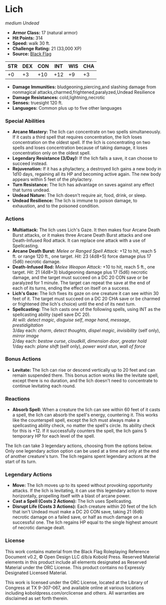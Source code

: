 # Lich

*medium* *Undead*

- **Armor Class:** 17 (natural armor)
- **Hit Points:** 314 
- **Speed:** walk 30 ft.
- **Challenge Rating:** 21 (33,000 XP)
- **Source:** [Black Flag](https://koboldpress.com/kpstore/product/tovrpg-pg-mv/)

| STR | DEX | CON | INT | WIS | CHA |
| --- | --- | --- | --- | --- | --- |
| +0 | +3 | +10 | +12 | +9 | +3 |

- **Damage Immunities:** bludgeoning,piercing,and slashing damage from nonmagical attacks,charmed,frightened,paralyzed,Undead Resilience
- **Damage Resistances:** cold,lightning,necrotic
- **Senses:** truesight 120 ft.
- **Languages:** Common plus up to five other languages

### Special Abilities

- **Arcane Mastery:** The lich can concentrate on two spells simultaneously. If it casts a third spell that requires concentration, the lich loses concentration on the oldest spell. If the lich is concentrating on two spells and loses concentration because of taking damage, it loses concentration only on the oldest spell.
- **Legendary Resistance (3/Day):** If the lich fails a save, it can choose to succeed instead.
- **Rejuvenation:** If it has a phylactery, a destroyed lich gains a new body in 1d10 days, regaining all its HP and becoming active again. The new body appears within 5 feet of the phylactery.
- **Turn Resistance:** The lich has advantage on saves against any effect that turns undead.
- **Undead Nature:** The lich doesn't require air, food, drink, or sleep.
- **Undead Resilience:** The lich is immune to poison damage, to exhaustion, and to the poisoned condition.

### Actions

- **Multiattack:** The lich uses Lich's Gaze. It then makes four Arcane Death Burst attacks, or it makes three Arcane Death Burst attacks and one Death-Infused Rod attack. It can replace one attack with a use of Spellcasting.
- **Arcane Death Burst:** _Melee or Ranged Spell Attack:_ +12 to hit, reach 5 ft. or range 120 ft., one target. _Hit:_ 23 (4d8+5) force damage plus 17 (5d6) necrotic damage.
- **Death-Infused Rod:** _Melee Weapon Attack:_ +10 to hit, reach 5 ft., one target. _Hit:_ 21 (4d8+3) bludgeoning damage plus 17 (5d6) necrotic damage, and the target must succeed on a DC 20 CON save or be paralyzed for 1 minute. The target can repeat the save at the end of each of its turns, ending the effect on itself on a success.
- **Lich's Gaze:** The lich fixes its gaze on one creature it can see within 30 feet of it. The target must succeed on a DC 20 CHA save or be charmed or frightened (the lich's choice) until the end of its next turn.
- **Spellcasting:** The lich casts one of the following spells, using INT as the spellcasting ability (spell save DC 20).<br>At will: _detect magic_, _disguise self_, _mage hand_, _message_, _prestidigitation_<br>3/day each: _charm_, _detect thoughts_, _dispel magic_, _invisibility_ (self only), _mirror image_<br>2/day each: _bestow curse_, _cloudkill_, _dimension door_, _greater hold_<br>1/day each: _plane shift_ (self only), _power word stun_, _wall of force_

### Bonus Actions

- **Levitate:** The lich can rise or descend vertically up to 20 feet and can remain suspended there. This bonus action works like the levitate spell, except there is no duration, and the lich doesn't need to concentrate to continue levitating each round.

### Reactions

- **Absorb Spell:** When a creature the lich can see within 60 feet of it casts a spell, the lich can absorb the spell's energy, countering it. This works like the counterspell spell, except the lich must always make a spellcasting ability check, no matter the spell's circle. Its ability check for this is +12. If it successfully counters the spell, the lich gains 5 temporary HP for each level of the spell.

The lich can take 3 legendary actions, choosing from the options below. Only one legendary action option can be used at a time and only at the end of another creature's turn. The lich regains spent legendary actions at the start of its turn.

### Legendary Actions

- **Move:** The lich moves up to its speed without provoking opportunity attacks. If the lich is levitating, it can use this legendary action to move horizontally, propelling itself with a blast of arcane power.
- **Cast a Spell (Costs 2 Actions):** The lich uses Spellcasting.
- **Disrupt Life (Costs 3 Actions):** Each creature within 20 feet of the lich that isn't Undead must make a DC 20 CON save, taking 21 (6d6) necrotic damage on a failed save, or half as much damage on a successful one. The lich regains HP equal to the single highest amount of necrotic damage dealt.


### License

This work contains material from the Black Flag Roleplaying Reference Document v0.2, © Open Design LLC d/b/a Kobold Press. Reserved Material elements in this product include all elements designated as Reserved Material under the ORC License. This product contains no Expressly Designated Licensed Material.

This work is licensed under the ORC License, located at the Library of Congress at TX 9-307-067, and available online at various locations including koboldpress.com/orclicense and others. All warranties are disclaimed as set forth therein.
